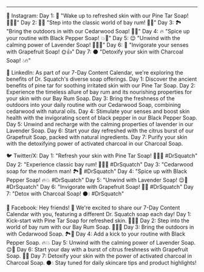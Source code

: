---
📸 Instagram:
Day 1: 🌿 "Wake up to refreshed skin with our Pine Tar Soap! 💆‍♂️✨" 
Day 2: 🧖‍♂️ "Step into the classic world of bay rum! 🌊💫" 
Day 3: 🏞️ "Bring the outdoors in with our Cedarwood Soap! 🌲💦" 
Day 4: 🔥 "Spice up your routine with Black Pepper Soap! 💥👊" 
Day 5: 😌 "Unwind with the calming power of Lavender Soap! 💆‍♂️🌸" 
Day 6: 🍊 "Invigorate your senses with Grapefruit Soap! 🌞👍" 
Day 7: ⚫️ "Detoxify your skin with Charcoal Soap! 💧🔥" 

💼 LinkedIn:
As part of our 7-Day Content Calendar, we're exploring the benefits of Dr. Squatch's diverse soap offerings. 
Day 1: Discover the ancient benefits of pine tar for soothing irritated skin with our Pine Tar Soap.
Day 2: Experience the timeless allure of bay rum and its nourishing properties for your skin with our Bay Rum Soap.
Day 3: Bring the freshness of the outdoors into your daily routine with our Cedarwood Soap, combining cedarwood with natural oils.
Day 4: Stimulate your senses and boost skin health with the invigorating scent of black pepper in our Black Pepper Soap.
Day 5: Unwind and recharge with the calming properties of lavender in our Lavender Soap.
Day 6: Start your day refreshed with the citrus burst of our Grapefruit Soap, packed with natural ingredients.
Day 7: Purify your skin with the detoxifying power of activated charcoal in our Charcoal Soap.

🐦 Twitter/X:
Day 1: "Refresh your skin with Pine Tar Soap! 🌿💆‍♂️ #DrSquatch"
Day 2: "Experience classic bay rum! 🧖‍♂️🌊 #DrSquatch"
Day 3: "Cedarwood soap for the modern man! 🏞️🌲 #DrSquatch"
Day 4: "Spice up with Black Pepper Soap! 🔥💥 #DrSquatch"
Day 5: "Unwind with Lavender Soap! 😌🌸 #DrSquatch"
Day 6: "Invigorate with Grapefruit Soap! 🍊🌞 #DrSquatch"
Day 7: "Detox with Charcoal Soap! ⚫️💧 #DrSquatch"

📘 Facebook:
Hey friends! 👋 We're excited to share our 7-Day Content Calendar with you, featuring a different Dr. Squatch soap each day! 
Day 1: Kick-start with Pine Tar Soap for refreshed skin. 🌿💆‍♂️
Day 2: Step into the world of bay rum with our Bay Rum Soap. 🧖‍♂️🌊
Day 3: Bring the outdoors in with Cedarwood Soap. 🏞️🌲
Day 4: Add a kick to your routine with Black Pepper Soap. 🔥💥
Day 5: Unwind with the calming power of Lavender Soap. 😌🌸
Day 6: Start your day with a burst of citrus freshness with Grapefruit Soap. 🍊🌞
Day 7: Detoxify your skin with the power of activated charcoal in Charcoal Soap. ⚫️💧
Stay tuned for daily skincare tips and product highlights!